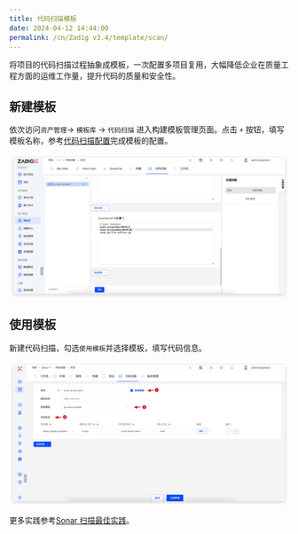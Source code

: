 ```yaml
---
title: 代码扫描模板
date: 2024-04-12 14:44:00
permalink: /cn/Zadig v3.4/template/scan/
---
```


将项目的代码扫描过程抽象成模板，一次配置多项目复用，大幅降低企业在质量工程方面的运维工作量，提升代码的质量和安全性。

## 新建模板

依次访问`资产管理`→ `模板库` → `代码扫描` 进入构建模板管理页面。点击 `+` 按钮，填写模板名称，参考[代码扫描配置](/cn/Zadig%20v3.4/project/scan/)完成模板的配置。

![sonar-practice](../../../../_images/sonar_practice_12.png)

## 使用模板

新建代码扫描，勾选`使用模板`并选择模板，填写代码信息。

![sonar-practice](../../../../_images/sonar_practice_13.png)

更多实践参考[Sonar 扫描最佳实践](/cn/Zadig%20v3.4/sonar-scan/practice/)。